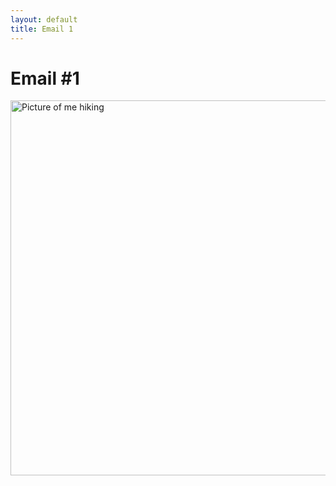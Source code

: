 ```yaml
---
layout: default
title: Email 1
---
```


# Email #1

<img src="/assets/pdfs/<email_1>.pdfs" alt="Picture of me hiking" width="600">
